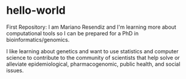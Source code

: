 # hello-world
First Repository:
I am Mariano Resendiz and I'm learning more about computational tools so I can be prepared for a PhD in bioinformatics/genomics.

I like learning about genetics and want to use statistics and computer science to contribute to the community of scientists that help solve or alleviate epidemiological, pharmacogenomic, public health, and social issues. 

